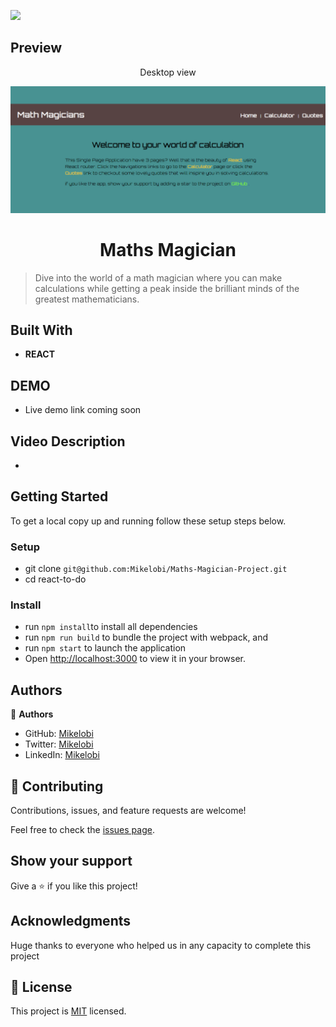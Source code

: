 ![](https://img.shields.io/badge/Microverse-blueviolet)

## Preview
<p align="center">Desktop view</p>

<img src="./src/assets/desktopview.PNG">

<h1 align="center"> Maths Magician </h1>

> Dive into the world of a math magician where you can make calculations while getting a peak inside the brilliant minds of the greatest mathematicians.


## Built With

- **REACT** 

## DEMO

- Live demo link coming soon 
  
## Video Description

- 

## Getting Started

To get a local copy up and running follow these setup steps below.

### Setup

- git clone `git@github.com:Mikelobi/Maths-Magician-Project.git`
- cd react-to-do

### Install

- run `npm install`to install all dependencies
- run `npm run build` to bundle the project with webpack, and
- run `npm start` to launch the application
- Open [http://localhost:3000](http://localhost:3000) to view it in your browser.

## Authors

👤 **Authors**

- GitHub: [Mikelobi](https://github.com/Mikelobi)
- Twitter: [Mikelobi](https://twitter.com/@omulum)
- LinkedIn: [Mikelobi](https://www.linkedin.com/in/benjamin-kiarie-180b66149/)

## 🤝 Contributing

Contributions, issues, and feature requests are welcome!

Feel free to check the [issues page](https://github.com/Mikelobi/Maths-Magician-Project/issues).

## Show your support

Give a ⭐️ if you like this project!

## Acknowledgments

Huge thanks to everyone who helped us in any capacity to complete this project

## 📝 License

This project is [MIT](https://opensource.org/licenses/MIT) licensed.
